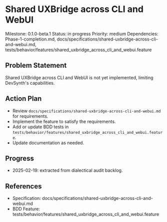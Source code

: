# Shared UXBridge across CLI and WebUI
Milestone: 0.1.0-beta.1
Status: in progress
Priority: medium
Dependencies: Phase-1-completion.md, docs/specifications/shared-uxbridge-across-cli-and-webui.md, tests/behavior/features/shared_uxbridge_across_cli_and_webui.feature

## Problem Statement
Shared UXBridge across CLI and WebUI is not yet implemented, limiting DevSynth's capabilities.


## Action Plan
- Review `docs/specifications/shared-uxbridge-across-cli-and-webui.md` for requirements.
- Implement the feature to satisfy the requirements.
- Add or update BDD tests in `tests/behavior/features/shared_uxbridge_across_cli_and_webui.feature`.
- Update documentation as needed.

## Progress
- 2025-02-19: extracted from dialectical audit backlog.

## References
- Specification: docs/specifications/shared-uxbridge-across-cli-and-webui.md
- BDD Feature: tests/behavior/features/shared_uxbridge_across_cli_and_webui.feature
